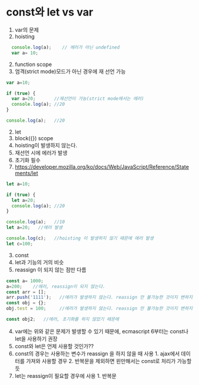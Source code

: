 # const와 let vs var

1. var의 문제
  1. hoisting
  ```javascript
    console.log(a);    // 에러가 아닌 undefined
    var a= 10;
  ```
  2. function scope
  3. 엄격(strict mode)모드가 아닌 경우에 재 선언 가능
  ```javascript
  var a=10;
  
  if (true) {
    var a=20;       //재선언이 가능(strict mode에서는 에러)
    console.log(a); //20
  }
  
  console.log(a);   //20
  ```
2. let
  1. block({}) scope
  2. hoisting이 발생하지 않는다.
  3. 재선언 시에 에러가 발생
  4. 초기화 필수
  5. https://developer.mozilla.org/ko/docs/Web/JavaScript/Reference/Statements/let
  ```javascript
  let a=10;
  
  if (true) {
    let a=20;  
    console.log(a); //20
  }
  
  console.log(a);   //10
  let a=20;   //에러 발생
  
  console.log(c);   //hoisting 이 발생하지 않기 때문에 에러 발생
  let c=100;
  ```
3. const
  1. let과 기능의 거의 비슷
  2. reassign 이 되지 않는 점만 다름
  ```javascript
  const a= 1000;
  a=200;    //에러, reassign이 되지 않는다.
  const arr = [];
  arr.push('1111');   //에러가 발생하지 않는다. reassign 만 불가능한 것이지 변하지 않는 다는 것을 의미하지 않는다.
  const obj = {};
  obj.test = 100;     //에러가 발생하지 않는다. reassign 만 불가능한 것이지 변하지 않는 다는 것을 의미하지 않는다.
  
  const obj2;   //에러, 초기화를 하지 않았기 때문에
  ```
4. var에는 위와 같은 문제가 발생할 수 있기 때문에, ecmascript 6부터는 const나 let을 사용하기 권장
5. const와 let은 언제 사용할 것인가??
  1. const의 경우는 사용하는 변수가 reassign 을 하지 않을 때 사용
    1. ajax에서 데이터를 가져와 사용할 경우
    2. 반복문을 제외하면 왼만해서는 const로 처리가 가능할 듯
  2. let는 reassign이 필요할 경우에 사용
    1. 반복문
    
